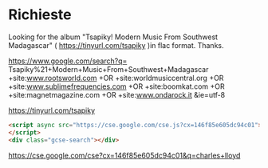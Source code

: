 # Richieste

 Looking for the album "Tsapiky! Modern Music From Southwest Madagascar" ( https://tinyurl.com/tsapiky )in flac format. Thanks.

 https://www.google.com/search?q=
 Tsapiky%21+Modern+Music+From+Southwest+Madagascar
 +site:www.rootsworld.com
 +OR
 +site:worldmusiccentral.org
 +OR
 +site:www.sublimefrequencies.com
 +OR
 +site:boomkat.com
 +OR
 +site:magnetmagazine.com
 +OR
 +site:www.ondarock.it
 &ie=utf-8

 <https://tinyurl.com/tsapiky>

 ```html
 <script async src="https://cse.google.com/cse.js?cx=146f85e605dc94c01">
</script>
<div class="gcse-search"></div>
 ```

 https://cse.google.com/cse?cx=146f85e605dc94c01&q=charles+lloyd